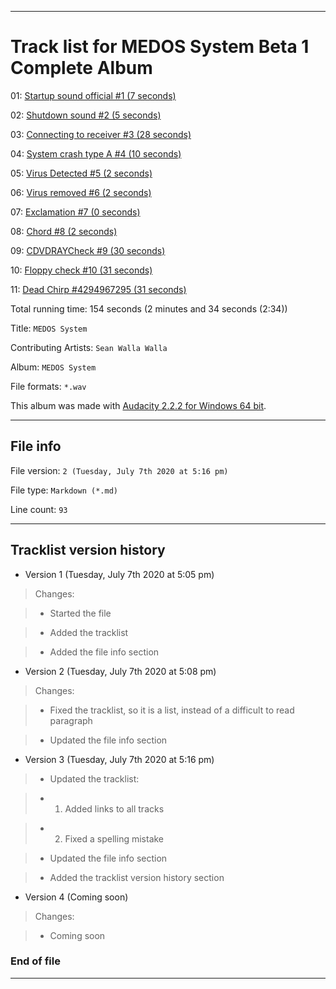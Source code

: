
***

# Track list for MEDOS System Beta 1 Complete Album

01: [Startup sound official #1 (7 seconds)](https://github.com/seanpm2001/MEDOS/blob/master/Media/Audio/Albums/MEDOS%20System%20Beta%201%20Complete%20Album/Startup%20sound%20official.wav)

02: [Shutdown sound #2 (5 seconds)](https://github.com/seanpm2001/MEDOS/blob/master/Media/Audio/Albums/MEDOS%20System%20Beta%201%20Complete%20Album/Shutdown%20sound.wav)

03: [Connecting to receiver #3 (28 seconds)](https://github.com/seanpm2001/MEDOS/blob/master/Media/Audio/Albums/MEDOS%20System%20Beta%201%20Complete%20Album/Connecting%20to%20receiver.wav)

04: [System crash type A #4 (10 seconds)](https://github.com/seanpm2001/MEDOS/blob/master/Media/Audio/Albums/MEDOS%20System%20Beta%201%20Complete%20Album/System%20crash%20type%20A.wav)

05: [Virus Detected #5 (2 seconds)](https://github.com/seanpm2001/MEDOS/blob/master/Media/Audio/Albums/MEDOS%20System%20Beta%201%20Complete%20Album/Virus%20Detected%20.wav)

06: [Virus removed #6 (2 seconds)](https://github.com/seanpm2001/MEDOS/blob/master/Media/Audio/Albums/MEDOS%20System%20Beta%201%20Complete%20Album/Virus%20removed%20.wav)

07: [Exclamation #7 (0 seconds)](https://github.com/seanpm2001/MEDOS/blob/master/Media/Audio/Albums/MEDOS%20System%20Beta%201%20Complete%20Album/Exclamation%20.wav)

08: [Chord #8 (2 seconds)](https://github.com/seanpm2001/MEDOS/blob/master/Media/Audio/Albums/MEDOS%20System%20Beta%201%20Complete%20Album/Chord.wav)

09: [CDVDRAYCheck #9 (30 seconds)](https://github.com/seanpm2001/MEDOS/blob/master/Media/Audio/Albums/MEDOS%20System%20Beta%201%20Complete%20Album/CDVDRAYCheck%20.wav)

10: [Floppy check #10 (31 seconds)](https://github.com/seanpm2001/MEDOS/blob/master/Media/Audio/Albums/MEDOS%20System%20Beta%201%20Complete%20Album/Floppy%20check.wav)

11: [Dead Chirp #4294967295 (31 seconds)](https://github.com/seanpm2001/MEDOS/blob/master/Media/Audio/Albums/MEDOS%20System%20Beta%201%20Complete%20Album/Dead%20Chirp%20.wav)

Total running time: 154 seconds (2 minutes and 34 seconds (2:34))

Title: `MEDOS System`

Contributing Artists: `Sean Walla Walla`

Album: `MEDOS System`

File formats: `*.wav`

This album was made with [Audacity 2.2.2 for Windows 64 bit](https://wiki.audacityteam.org/wiki/Release_Notes_2.2.2/).

***

## File info

File version: `2 (Tuesday, July 7th 2020 at 5:16 pm)`

File type: `Markdown (*.md)`

Line count: `93`

***

## Tracklist version history

* Version 1 (Tuesday, July 7th 2020 at 5:05 pm)

> Changes:

> * Started the file

> * Added the tracklist

> * Added the file info section

* Version 2 (Tuesday, July 7th 2020 at 5:08 pm)

> Changes:

> * Fixed the tracklist, so it is a list, instead of a difficult to read paragraph

> * Updated the file info section

* Version 3 (Tuesday, July 7th 2020 at 5:16 pm)

> * Updated the tracklist: 

> * 1. Added links to all tracks

> * 2. Fixed a spelling mistake

> * Updated the file info section

> * Added the tracklist version history section

* Version 4 (Coming soon)

> Changes:

> * Coming soon

### End of file

***
